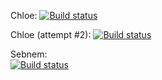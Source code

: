 Chloe:
[![Build status](https://dev.azure.com/chloepouprom/ml-ops-workshop/_apis/build/status/ml-ops-workshop-Python%20package-CI)](https://dev.azure.com/chloepouprom/ml-ops-workshop/_build/latest?definitionId=1)

Chloe (attempt #2):
[![Build status](https://dev.azure.com/chloepouprom/ml-ops-workshop/_apis/build/status/ml-ops-workshop-Python%20package-CI%20(1))](https://dev.azure.com/chloepouprom/ml-ops-workshop/_build/latest?definitionId=2)

Sebnem:   
[![Build status](https://dev.azure.com/sebnemkuzulugil/Test%20Day%201/_apis/build/status/Test%20Day%201-Python%20package-CI)](https://dev.azure.com/sebnemkuzulugil/Test%20Day%201/_build/latest?definitionId=-1)
